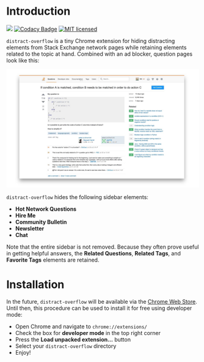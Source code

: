 # Introduction
![](https://reposs.herokuapp.com/?path=nathantspencer/distract-overflow&color=brightgreen)
[![Codacy Badge](https://api.codacy.com/project/badge/Grade/1bbd4f62b942411288e5cb21b5505129)](https://www.codacy.com/app/nathantspencer/distract-overflow?utm_source=github.com&utm_medium=referral&utm_content=nathantspencer/distract-overflow&utm_campaign=badger)
[![MIT licensed](https://img.shields.io/badge/license-MIT-blue.svg)](https://github.com/nathantspencer/distract-overflow/blob/master/LICENSE.md)

`distract-overflow` is a tiny Chrome extension for hiding distracting elements from Stack Exchange network pages while retaining elements related to the topic at hand. Combined with an ad blocker, question pages look like this:

![No distractions here!](images/example.jpg)

`distract-overflow` hides the following sidebar elements:
 - **Hot Network Questions**
 - **Hire Me**
 - **Community Bulletin**
 - **Newsletter**
 - **Chat**
 
Note that the entire sidebar is not removed. Because they often prove useful in getting helpful answers, the **Related Questions**, **Related Tags**, and **Favorite Tags** elements are retained.

# Installation
In the future, `distract-overflow` will be available via the [Chrome Web Store](https://chrome.google.com/webstore/category/extensions). Until then, this procedure can be used to install it for free using developer mode:
 - Open Chrome and navigate to `chrome://extensions/`
 - Check the box for **developer mode** in the top right corner
 - Press the **Load unpacked extension...** button
 - Select your `distract-overflow` directory
 - Enjoy!

